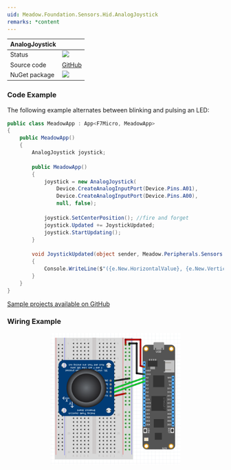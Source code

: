 ```yaml
---
uid: Meadow.Foundation.Sensors.Hid.AnalogJoystick
remarks: *content
---
```


| AnalogJoystick |             |
|----------------|-------------|
| Status         | <img src="https://img.shields.io/badge/Working-brightgreen" style="width: auto; height: -webkit-fill-available;" /> |
| Source code    | [GitHub](https://github.com/WildernessLabs/Meadow.Foundation/tree/master/Source/Meadow.Foundation.Core/Sensors/Hid)  |
| NuGet package  | <a href="https://www.nuget.org/packages/Meadow.Foundation/" target="_blank"><img src="https://img.shields.io/nuget/v/Meadow.Foundation.svg?label=Meadow.Foundation" style="width: auto; height: -webkit-fill-available;" /></a> |

### Code Example

The following example alternates between blinking and pulsing an LED:

```csharp
public class MeadowApp : App<F7Micro, MeadowApp>
{
    public MeadowApp()
    {
        AnalogJoystick joystick;

        public MeadowApp()
        {
            joystick = new AnalogJoystick(
                Device.CreateAnalogInputPort(Device.Pins.A01), 
                Device.CreateAnalogInputPort(Device.Pins.A00),
                null, false);

            joystick.SetCenterPosition(); //fire and forget 
            joystick.Updated += JoystickUpdated;
            joystick.StartUpdating();
        }

        void JoystickUpdated(object sender, Meadow.Peripherals.Sensors.Hid.JoystickPositionChangeResult e)
        {
            Console.WriteLine($"({e.New.HorizontalValue}, {e.New.VerticalValue})");
        }
    }
}
```

[Sample projects available on GitHub](https://github.com/WildernessLabs/Meadow.Foundation/tree/master/Source/Meadow.Foundation.Core.Samples) 

### Wiring Example

<img src="../../API_Assets/Meadow.Foundation.Sensors.Hid.AnalogJoystick/AnalogJoystick_Fritzing.png" 
    style="width: 60%; display: block; margin-left: auto; margin-right: auto;" />